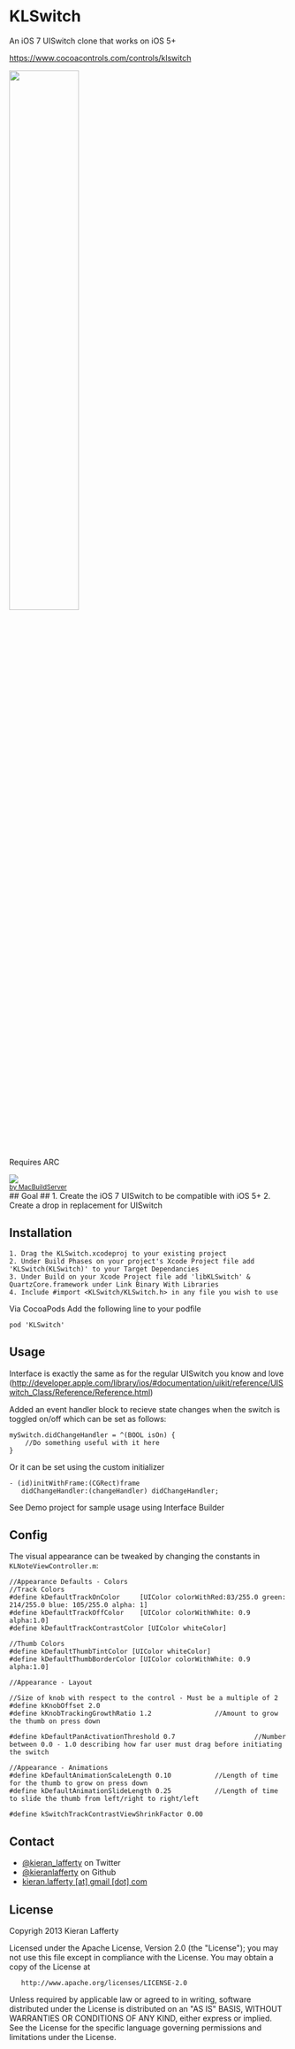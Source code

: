 KLSwitch
=======
An iOS 7 UISwitch clone that works on iOS 5+

https://www.cocoacontrols.com/controls/klswitch

<img src="https://raw.github.com/KieranLafferty/KLSwitch/master/Screenshot.png" width="50%"/>

Requires ARC


<!-- MacBuildServer Install Button -->
<div class="macbuildserver-block">
    <a class="macbuildserver-button" href="http://macbuildserver.com/project/github/build/?xcode_project=KLSwitchDemo.xcodeproj&amp;target=KLSwitchDemo&amp;repo_url=https%3A%2F%2Fgithub.com%2FKieranLafferty%2FKLSwitch.git&amp;build_conf=Release" target="_blank"><img src="http://com.macbuildserver.github.s3-website-us-east-1.amazonaws.com/button_up.png"/></a><br/><sup><a href="http://macbuildserver.com/github/opensource/" target="_blank">by MacBuildServer</a></sup>
</div>
<!-- MacBuildServer Install Button -->
## Goal ##
1. Create the iOS 7 UISwitch to be compatible with iOS 5+
2. Create a drop in replacement for UISwitch


## Installation ##


	1. Drag the KLSwitch.xcodeproj to your existing project
	2. Under Build Phases on your project's Xcode Project file add 'KLSwitch(KLSwitch)' to your Target Dependancies
	3. Under Build on your Xcode Project file add 'libKLSwitch' & QuartzCore.framework under Link Binary With Libraries
	4. Include #import <KLSwitch/KLSwitch.h> in any file you wish to use
	
	
Via CocoaPods
Add the following line to your podfile

	pod 'KLSwitch'
	
## Usage ##
Interface is exactly the same as for the regular UISwitch you know and love (http://developer.apple.com/library/ios/#documentation/uikit/reference/UISwitch_Class/Reference/Reference.html)

Added an event handler block to recieve state changes when the switch is toggled on/off which can be set as follows:

	mySwitch.didChangeHandler = ^(BOOL isOn) {
		//Do something useful with it here
	}
	
Or it can be set using the custom initializer
	
	- (id)initWithFrame:(CGRect)frame
	   didChangeHandler:(changeHandler) didChangeHandler;
	   
	   
See Demo project for sample usage using Interface Builder


## Config ##
The visual appearance can be tweaked by changing the constants in <code>KLNoteViewController.m</code>:

	//Appearance Defaults - Colors
	//Track Colors
	#define kDefaultTrackOnColor     [UIColor colorWithRed:83/255.0 green: 214/255.0 blue: 105/255.0 alpha: 1]
	#define kDefaultTrackOffColor    [UIColor colorWithWhite: 0.9 alpha:1.0]
	#define kDefaultTrackContrastColor [UIColor whiteColor]

	//Thumb Colors
	#define kDefaultThumbTintColor [UIColor whiteColor]
	#define kDefaultThumbBorderColor [UIColor colorWithWhite: 0.9 alpha:1.0]

	//Appearance - Layout

	//Size of knob with respect to the control - Must be a multiple of 2
	#define kKnobOffset 2.0
	#define kKnobTrackingGrowthRatio 1.2                //Amount to grow the thumb on press down

	#define kDefaultPanActivationThreshold 0.7                    //Number between 0.0 - 1.0 describing how far user must drag before initiating the switch

	//Appearance - Animations
	#define kDefaultAnimationScaleLength 0.10           //Length of time for the thumb to grow on press down
	#define kDefaultAnimationSlideLength 0.25           //Length of time to slide the thumb from left/right to right/left

	#define kSwitchTrackContrastViewShrinkFactor 0.00   



## Contact ##

* [@kieran_lafferty](https://twitter.com/kieran_lafferty) on Twitter
* [@kieranlafferty](https://github.com/kieranlafferty) on Github
* <a href="mailTo:kieran.lafferty@gmail.com">kieran.lafferty [at] gmail [dot] com</a>

## License ##

 Copyrigh 2013 Kieran Lafferty

   Licensed under the Apache License, Version 2.0 (the "License");
   you may not use this file except in compliance with the License.
   You may obtain a copy of the License at

       http://www.apache.org/licenses/LICENSE-2.0

   Unless required by applicable law or agreed to in writing, software
   distributed under the License is distributed on an "AS IS" BASIS,
   WITHOUT WARRANTIES OR CONDITIONS OF ANY KIND, either express or implied.
   See the License for the specific language governing permissions and
   limitations under the License.
